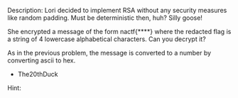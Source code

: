 Description:
Lori decided to implement RSA without any security measures like random padding. Must be deterministic then, huh? Silly goose! 

She encrypted a message of the form nactf{****} where the redacted flag is a string of 4 lowercase alphabetical characters. Can you decrypt it?

As in the previous problem, the message is converted to a number by converting ascii to hex.

- The20thDuck

Hint:
